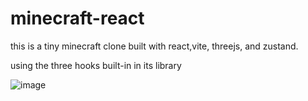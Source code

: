# minecraft-react
this is a tiny minecraft clone built with react,vite, threejs, and zustand.

using the three hooks built-in in its library

![image](https://user-images.githubusercontent.com/66704744/209239359-d8535d94-3257-4b1f-86da-b02b5a987a51.png)
